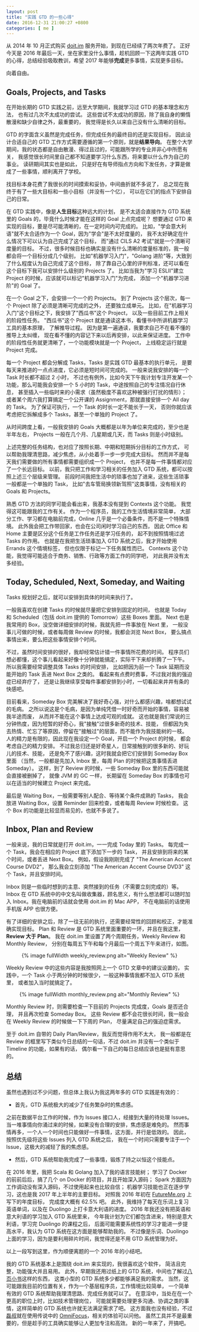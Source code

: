 ```yaml
--- 
layout: post
title: "实践 GTD 的一些心得"
date: 2016-12-31 21:00:27 +0800
categories: [ me ]
---
```


从 2014 年 10 月正式购买 [doit.im][doit] 服务开始，到现在已经续了两次年费了。
正好今天是 2016 年最后一天，坐在家里没什么事情，趁机回顾一下这两年实践
GTD 的心得，总结经验吸取教训，希望 2017 年能够**完成**更多事情，实现更多目标。

向着自由。

<!-- more -->

## Goals, Projects, and Tasks

在开始长期的 GTD 实践之前，远至大学期间，我就学习过 GTD 的基本理念和方法，
也有过几次不太成功的尝试。
这些尝试不太成功的原因，除了我自身的懒惰散漫和缺少自律之外，最重要的，
我觉得是长久以来自己没有什么清晰的目标。

GTD 的字面含义虽然是完成任务，但完成任务的最终目的还是实现目标，
因此设计合适自己的 GTD 工作方式需要遵循的第一个原则，就是**结果导向**。
在整个大学期间，我的状态都是自由散漫、得过且过的，可能跟所学的专业并非心中所愿有关，
我感觉很长时间里自己都不知道要学习什么东西，将来要以什么作为自己的事业。
读研期间其实也是如此，
只是好在有导师指点方向和下发任务，才算是做成了一些事情，顺利离开了学校。

找目标本身花费了我很长的时间摸索和妥协，中间曲折就不多说了，
总之现在我终于有了一些大目标和一些小目标（并没有一个亿），
可以在它们的指点下安排自己的日常。

在 GTD 实践中，像是**人生目标**这种远大的计划，
是不太适合直接作为 GTD 系统里的 Goals 的，毕竟什么时候才能在这样的 Goal 上点完成呢？
想要通过 GTD 来实现的目标，要是尽可能清晰的，在一定时间内可完成的。
比如，"学会意大利语"就不太合适作为一个 Goal，因为"学会"是不太好度量的，
我不太好确定在什么情况下可以认为自己完成了这个目标，
而"通过 CILS A2 考试"就是一个清晰可度量的目标。
不过，很多时候目标也确实是没有什么清晰的度量标准的，我一般都会将一个目标分成几个级别，
比如"机器学习入门"，"Golang 进阶"等，大致到了什么程度认为自己完成了这个目标，
除了靠自己心里的评判标准，还可以看在这个目标下我可以安排什么级别的 Projects 了。
比如当我为"学习 ESLII"建立 Project 的时候，应该就可以标记"机器学习入门"为完成，
添加一个"机器学习进阶"的 Goal 了。

在一个 Goal 之下，会安排一个一个的 Projects。
到了 Projects 这个层次，每一个 Project 除了必须是清晰可完成的之外，
还要独立成单元。
比如，在"机器学习入门"这个目标之下，我安排了"西瓜书"这个 Project，
以及一些目前工作上相关的阶段性任务。
"西瓜书"这个 Project 就是通读这本书，看懂书中所讲机器学习工具的基本原理，
了解推导过程。
因为是第一遍通读，我要求自己不在看不懂的推导上太纠缠，
现在看不懂的内容记下来以后再安排，以此来保证进度。
工作中的阶段性任务就更清晰了，一个功能模块就是一个 Project，
上线稳定运行就是 Project 完成。

每一个 Project 都会分解成 Tasks，Tasks 是实践 GTD 最基本的执行单元，
是要每天来推进的一点点进度，它必须是短时间可完成的。
一般来说我安排的每一个 Task 时长都不超过 2 小时，
不过也有例外，比如今天下午我计划专注开发某一个功能，那么可能我会安排一个
5 小时的 Task，中途按照自己的专注情况自行休息，
甚至插入一些临时来的小需求（虽然极度不喜欢这种被强行打扰的情形）；
或者某个周六我打算搞定一个公开课的 Assignment，那就直接安排一个 All day 的 Task。
为了保证可执行，一个 Task 的时长一定不能长于一天，
否则你就应该考虑把它拆解成多个 Tasks，甚至一个单独的 Project 了。

从时间跨度上看，一般我安排的 Goals 大概都是以年为单位来完成的，至少也是半年左右，
Projects 一般在几个月、几星期或几天，而 Tasks 则是小时级别。

上述完整的任务结构，也对应了按照长期、中期和短期拆分目标的工作方式，
可以帮助我理清思路，减少焦虑，从小处着手一步一步完成大目标。
然而并不是每天我们需要做的所有事情都需要组织成一个 Project，
也并不是每一件事情都对应了一个长远目标。
以前，我只把工作和学习相关的任务加入 GTD 系统，都可以按照上述三个层级来管理。
前段时间我把生活中的琐事也加了进来，这些生活琐事一般都是一个单独的 Task，
比如"去车管局换领新驾照"这类事情，没有相关的 Goals 和 Projects。

熟悉 GTD 方法的同学可能会看出来，我基本没有提到 Contexts 这个功能。
我觉得这可能跟我的工作有关。
作为一个程序员，我的工作生活情境非常简单，
大部分工作、学习都在电脑前完成，Online 几乎是一个必备条件，而不是一个特殊情境。
此外我会把工作带回家，也会在公司闲时学习自己的东西，
因此 Office 和 Home 主要是区分这个任务是工作任务还是学习任务的，
起不到按照情境过滤 Tasks 的作用。
也就是在我把生活琐事加入 GTD 系统之后，我才开始使用 Errands 这个情境标签，
但也仅限于标记一下任务属性而已。
Contexts 这个功能，我觉得可能适合于商务、销售、行政等方面工作的同学吧，
对此我并没有太多经验。

## Today, Scheduled, Next, Someday, and Waiting

Tasks 规划好之后，就可以安排到具体的时间来执行了。

一般我喜欢在创建 Tasks 的时候就尽量把它安排到固定的时间，
也就是 Today 和 Scheduled（包括 doit.im 提供的 Tomorrow）这些 Boxes 里面。
Next 也是我常用的 Box，没空做详细安排的时候，我就先把一件事放在 Next 里，
一般没事儿可做的时候，或者每周做 Review 的时候，我都会浏览 Next Box，
要么搞点事情出来，要么把这些事情安排个时间。

不过，虽然时间安排的很好，我却经常估计错一件事情所花费的时间。
程序员们想必都懂，这个事儿看起来好像十分钟就能搞定，实际干下来却折腾了一下午。
所以我需要经常调整具体 Tasks 的时间安排，
比如把因为前一个 Task 延期而没能开始的 Task 丢进 Next Box 之类的。
看起来有点费时费事，不过我对我的强迫症已经弃疗了，
还是让我继续享受每件事都安排到小时，一切看起来井井有条的快感吧。

目前看来，Someday Box 完美解决了我好奇心强，对什么都感兴趣，啥都想试试的毛病。
之所以说这是个毛病，是因为单纯凭借一时好奇而开始的事情，容易被我半途而废，
从而并不能在这个事情上达成可观的成就。
这也就是我们常说的三分钟热度，因为短暂的好奇心，我"接触"过很多新奇的技术、技能，
但都因为失去热情、忙忘了等原因，停留在"接触过"的层面，而不能作为我技能树的一枝。
人的精力是有限的，因此现在我设定一个 Goal，开启一个 Project 的时候，
都会考虑自己的精力安排。
不过我总归还是好奇星人，日常接触到的很多新的、好玩儿的技术、技能，
还是免不了感兴趣，这时我就会把它们安排到 Someday Box 里面
（当然，一般都是先加入 Inbox 里，每周 Plan 的时候把这类事情丢进 Someday）。
这样，到了 Review 的时候，一些 Someday Box 里的东西可能就会直接被删掉了，
就像 JVM 的 GC 一样，
长期留在 Someday Box 的事情也可以在适当的时候建立 Project 来完成。

最后是 Waiting Box，一般需要等别人配合、等待某个条件成熟的 Tasks，
我会放进 Waiting Box，设置 Reminder 回来检查，或者每周 Review 时候检查。
这个 Box 的功能是比较显而易见的，也就不多说了。

## Inbox, Plan and Review

一般来说，我的日常就是打开 doit.im，一一完成 Today 里的 Tasks。
每完成一个 Task，我会在相应的 Project 底下添加下一步的 Task，
并且安排到将来的某个时间，或者丢进 Next Box。
例如，假设我刚刚完成了 "The American Accent Course DVD2"，
那么我会立刻添加 "The American Accent Course DVD3" 这个 Task，并且安排时间。

Inbox 则是一些临时想到的主意、突然接到的任务（不需要立刻完成的）等。
Inbox 在 GTD 系统中的中文名叫做收集器，顾名思义，有什么想法都可以随时加入
Inbox。我在电脑前的话就会使用 doit.im 的 Mac APP，
不在电脑前的话使用手机版 APP 也很方便。

有了详细的安排之后，除了一往无前的执行，还需要经常性的回顾和校正，才能准确实现目标。
Plan 和 Review 是 GTD 系统里面重要的一环，并且在我这里，**Review 大于 Plan**。
我在 doit.im 里设置了两个周期任务，Weekly Review 和 Monthly Review，
分别在每周五下午和每个月最后一个周五下午来进行，如图。

<center>
{% image fullWidth weekly_review.png alt="Weekly Review" %}
</center>

Weekly Review 中的这些内容是我按照网上一个 GTD 文章中的建议设置的，
实践中，一个 Task 小于两分钟的时候很少，一般这种事情我都不加入 GTD 系统里，
或者加入当时就搞定了。

<center>
{% image fullWidth monthly_review.png alt="Monthly Review" %}
</center>

Monthly Review 时，则需要检查一下目前的 Projects 完成度，Goals 是否还合理，
并且再次检查 Someday Box。
这些 Review 都不会花很长时间，我一般会在 Weekly Review 的时候做一下下周的 Plan，
尽量满足自己的强迫症需求。

至于 doit.im 自带的 Daily Plan/Review，我反而觉得作用不太大，
我一般都是在 Review 的框里写下类似今日总结的一句话，不过 doit.im
并没有一个类似于 Timeline 的功能，如果有的话，
偶尔看一下自己的每日总结应该也是挺有意思的。

## 总结

虽然也遇到过不少问题，但总体上我认为我这两年多的 GTD 实践是有效的：

* 首先，GTD 系统极大的减少了任务繁杂时的焦虑感。

之前在数据平台工作的时候，作为 Issues 接口人，经接到大量的待处理 Issues。
当一堆事情向你涌过来的时候，如果没有合理的安排，焦虑感是难免的。
然而事情再多，一个人一个时间也只能做好一件事情，这方面，并行是低效的。
因此，按照优先级将这些 Issues 列入 GTD 系统之后，
我在一个时间只需要专注于一个 Issue，这极大的减轻了我的焦虑感。

* 然后，GTD 系统帮助我完成了一些事情，锻炼了持之以恒这个技能点。

在 2016 年里，我把 Scala 和 Golang 加入了我的语言技能树；
学习了 Docker 的前前后后，搞了几个 on Docker 的项目，并且开始深入源码；
Spark 方面因为工作调动没有深入源码，不过使用起来也比较自信；
机器学习技能也正在逐步学习，这也是我 2017 年上半年的主要目标。
对照我 2016 年初在 [FutureMe.org][futureme] 上写下的年度目标，
完成度大概有 62.5% 吧。
此外，我维持了每天在乐词上复习英语单词，以及在 Duolingo 上打卡意大利语的进度。
2016 年我还没有把英语和意大利语的学习加入 GTD 系统里来，
今年我计划为它们都包含进来，特别是意大利语，学习完 Duolingo 的课程之后，
后面可能需要系统性的学习才能进一步提高水平，我认为 GTD 系统在这方面是能够帮助我的。
不过像是乐词、Duolingo 上面的学习，因为是要利用碎片时间，我觉得还是不用 GTD
系统管理为好。

以上一段写到这里，作为顺便离题的一个 2016 年的小结吧。

我的 GTD 系统基本上是围绕 doit.im 来实现的，我很喜欢这个软件，
简洁且完整，功能强大并且易用。
此外，早期我还用过纸上的 GTD 系统，中间也了解过[八页小书][pocketmod]这样的东西，
这类小型的 GTD 系统多少都能够满足我的需求。
当然，这可能跟我目前的位置有关，作为一个基层程序员，工作情境比较简单，
一个简单有效的 GTD 系统帮助我理清思路、完成任务就可以了。
在意淫中，当处在在一个更高的职位上时，比如技术管理岗位，
可能就需要处理更多沟通、协调之类的事情，这样简单的 GTD 系统也许就无法满足需求了吧。
这方面我也没有经验，不过[磊叔][wulei]就在使用传说中的 [OmniFocus][omnifocus]，相关的体验可以问他。
虽然工具并不是最重要的，但是趁手的工具确实能够让人更加专注和高效。
新的一年来了，开搞吧。

[doit]:         http://doit.im/
[futureme]:     https://www.futureme.org/
[pocketmod]:    http://www.pocketmod.com/
[wulei]:        http://weibo.com/wansonwulei
[omnifocus]:    https://www.omnigroup.com/omnifocus

